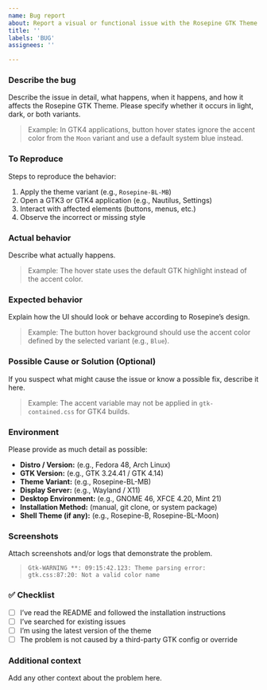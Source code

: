 ```yaml
---
name: Bug report
about: Report a visual or functional issue with the Rosepine GTK Theme
title: ''
labels: 'BUG'
assignees: ''

---
```


### Describe the bug
Describe the issue in detail, what happens, when it happens, and how it affects the Rosepine GTK Theme.
Please specify whether it occurs in light, dark, or both variants.

> Example:
> In GTK4 applications, button hover states ignore the accent color from the `Moon` variant and use a default system blue instead.

### To Reproduce
Steps to reproduce the behavior:
1. Apply the theme variant (e.g., `Rosepine-BL-MB`)
2. Open a GTK3 or GTK4 application (e.g., Nautilus, Settings)
3. Interact with affected elements (buttons, menus, etc.)
4. Observe the incorrect or missing style

### Actual behavior
Describe what actually happens.

> Example:
> The hover state uses the default GTK highlight instead of the accent color.

### Expected behavior
Explain how the UI should look or behave according to Rosepine’s design.

> Example:
> The button hover background should use the accent color defined by the selected variant (e.g., `Blue`).

### Possible Cause or Solution (Optional)

If you suspect what might cause the issue or know a possible fix, describe it here.

> Example:
> The accent variable may not be applied in `gtk-contained.css` for GTK4 builds.

### Environment
Please provide as much detail as possible:

- **Distro / Version:** (e.g., Fedora 48, Arch Linux)
- **GTK Version:** (e.g., GTK 3.24.41 / GTK 4.14)
- **Theme Variant:** (e.g., Rosepine-BL-MB)
- **Display Server:** (e.g., Wayland / X11)
- **Desktop Environment:** (e.g., GNOME 46, XFCE 4.20, Mint 21)
- **Installation Method:** (manual, git clone, or system package)
- **Shell Theme (if any):** (e.g., Rosepine-B, Rosepine-BL-Moon)

### Screenshots
Attach screenshots and/or logs that demonstrate the problem.

> ```
> Gtk-WARNING **: 09:15:42.123: Theme parsing error: gtk.css:87:20: Not a valid color name
> ```

### ✅ Checklist

- [ ] I’ve read the README and followed the installation instructions
- [ ] I’ve searched for existing issues
- [ ] I’m using the latest version of the theme
- [ ] The problem is not caused by a third-party GTK config or override

### Additional context
Add any other context about the problem here.
